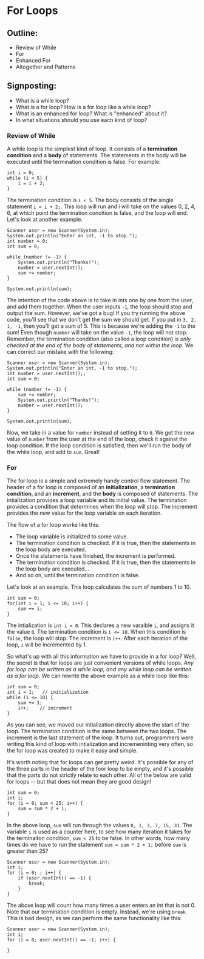 # For Loops

## Outline:
- Review of While
- For
- Enhanced For
- Altogether and Patterns

## Signposting:
- What is a while loop?
- What is a for loop? How is a for loop like a while loop?
- What is an enhanced for loop? What is "enhanced" about it?
- In what situations should you use each kind of loop?


### Review of While
A while loop is the simplest kind of loop. It consists of a **termination condition** and a **body** of statements. The statements in the body will be executed until the termination condition is false. For example:

	int i = 0;
	while (i < 5) {
		i = i + 2;
	}

The termination condition is `i < 5`. The body consists of the single statement `i = i + 2;`. This loop will run and i will take on the values 0, 2, 4, 6, at which point the termination condition is false, and the loop will end. Let's look at another example.

	Scanner user = new Scanner(System.in);
	System.out.println("Enter an int, -1 to stop.");
	int number = 0;
	int sum = 0;

	while (number != -1) {
		System.out.println("Thanks!");
		number = user.nextInt();
		sum += number;
	}

	System.out.println(sum);

The intention of the code above is to take in ints one by one from the user, and add them together. When the user inputs `-1`, the loop should stop and output the sum. However, we've got a bug! If you try running the above code, you'll see that we don't get the sum we should get. If you put in `3, 2, 1, -1`, then you'll get a sum of 5. This is because we're adding the `-1` to the sum! Even though `number` will take on the value `-1`, the loop will not stop. Remember, the termination condition (also called a loop condition) is _only checked at the end of the body of statements, and not within the loop_. We can correct our mistake with the following:

	Scanner user = new Scanner(System.in);
	System.out.println("Enter an int, -1 to stop.");
	int number = user.nextInt();;
	int sum = 0;

	while (number != -1) {
		sum += number;
		System.out.println("Thanks!");
		number = user.nextInt();
	}

	System.out.println(sum);

Now, we take in a value for `number` instead of setting it to `0`. We get the new value of `number` from the user at the end of the loop, check it against the loop condition. If the loop condition is satisfied, then we'll run the body of the while loop, and add to `sum`. Great!


### For
The for loop is a simple and extremely handy control flow statement. The header of a for loop is composed of an **initialization**, a **termination condition**, and an **increment**, and the **body** is composed of statements. The intialization provides a loop variable and its initial value. The termination provides a condition that determines when the loop will stop. The increment provides the new value for the loop variable on each iteration. 

The flow of a for loop works like this:
- The loop variable is initialized to some value.
- The termination condition is checked. If it is true, then the statements in the loop body are executed.
- Once the statements have finished, the increment is performed.
- The termination condition is checked. If it is true, then the statements in the loop body are executed...
- And so on, until the termination condition is false.

Let's look at an example. This loop calculates the sum of numbers 1 to 10.

	int sum = 0;
	for(int i = 1; i <= 10; i++) {
		sum += i;
	}

The intialization is `int i = 0`. This declares a new varaible `i`, and assigns it the value `0`. The termination condition is `i <= 10`. When this condition is `false`, the loop will stop. The increment is `i++`. After each iteration of the loop, `i` will be incremented by 1.

So what's up with all this information we have to provide in a for loop? Well, the secret is that for loops are just convenient versions of while loops. _Any for loop can be written as a while loop, and any while loop can be written as a for loop_. We can rewrite the above example as a while loop like this:

	int sum = 0;
	int i = 1;   // initialization
	while (i <= 10) {
		sum += 1;
		i++;    // increment
	}

As you can see, we moved our intialization directly above the start of the loop. The termination condition is the same between the two loops. The increment is the last statement of the loop. It turns out, programmers were writing this kind of loop with intialization and incremeninting very often, so the for loop was created to make it easy and simple.


It's worth noting that for loops can get pretty weird. It's possible for any of the three parts in the header of the foor loop to be empty, and it's possible that the parts do not strictly relate to each other. All of the below are valid for loops -- but that does not mean they are good design!

	int sum = 0;
	int i;
	for (i = 0; sum < 25; i++) {
		sum = sum * 2 + 1;
	}

In the above loop, `sum` will run through the values `0, 1, 3, 7, 15, 31`. The variable `i` is used as a counter here, to see how many iteration it takes for the terminaiton condition, `sum < 25` to be false. In other words, how many times do we have to run the statement `sum = sum * 2 + 1;` before `sum` is greater than 25?

	Scanner user = new Scanner(System.in);
	int i;
	for (i = 0; ; i++) {
		if (user.nextInt() == -1) {
			break;
		}
	}

The above loop will count how many times a user enters an int that is not 0. Note that our termination condition is empty. Instead, we're using `break`. This is bad design, as we can perform the same functionality like this:

	Scanner user = new Scanner(System.in);
	int i;
	for (i = 0; user.nextInt() == -1; i++) {

	}
